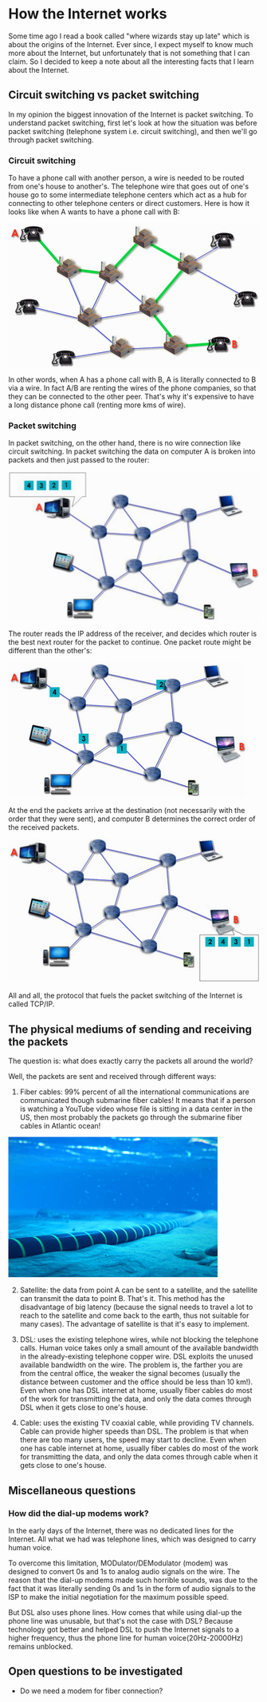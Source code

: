 # How the Internet works

Some time ago I read a book called "where wizards stay up late" which is about the origins of the Internet. Ever since, I expect myself to know much more about the Internet, but unfortunately that is not something that I can claim. So I decided to keep a note about all the interesting facts that I learn about the Internet.

## Circuit switching vs packet switching

In my opinion the biggest innovation of the Internet is packet switching. To understand packet switching, first let's look at how the situation was before packet switching (telephone system i.e. circuit switching), and then we'll go through packet switching.

### Circuit switching

To have a phone call with another person, a wire is needed to be routed from one's house to another's. The telephone wire that goes out of one's house go to some intermediate telephone centers which act as a hub for connecting to other telephone centers or direct customers. Here is how it looks like when A wants to have a phone call with B:

![alt text](circuit-switching.png "Circuit switching")

In other words, when A has a phone call with B, A is literally connected to B via a wire. In fact A/B are renting the wires of the phone companies, so that they can be connected to the other peer. That's why it's expensive to have a long distance phone call (renting more kms of wire).

### Packet switching

In packet switching, on the other hand, there is no wire connection like circuit switching. In packet switching the data on computer A is broken into packets and then just passed to the router:

![alt text](packet-switching1.png "Packet switching 1")

The router reads the IP address of the receiver, and decides which router is the best next router for the packet to continue. One packet route might be different than the other's:

![alt text](packet-switching2.png "Packet switching 2")

At the end the packets arrive at the destination (not necessarily with the order that they were sent), and computer B determines the correct order of the received packets.

![alt text](packet-switching3.png "Packet switching 3")

All and all, the protocol that fuels the packet switching of the Internet is called TCP/IP.

## The physical mediums of sending and receiving the packets

The question is: what does exactly carry the packets all around the world?

Well, the packets are sent and received through different ways:

1. Fiber cables: 99% percent of all the international communications are communicated though submarine fiber cables! It means that if a person is watching a YouTube video whose file is sitting in a data center in the US, then most probably the packets go through the submarine fiber cables in Atlantic ocean!

![alt text](submarine-fiber-cables.png "Submarine fiber cables")

2. Satellite: the data from point A can be sent to a satellite, and the satellite can transmit the data to point B. That's it. This method has the disadvantage of big latency (because the signal needs to travel a lot to reach to the satellite and come back to the earth, thus not suitable for many cases). The advantage of satellite is that it's easy to implement.

3. DSL: uses the existing telephone wires, while not blocking the telephone calls. Human voice takes only a small amount of the available bandwidth in the already-existing telephone copper wire. DSL exploits the unused available bandwidth on the wire. The problem is, the farther you are from the central office, the weaker the signal becomes (usually the distance between customer and the office should be less than 10 km!). Even when one has DSL internet at home, usually fiber cables do most of the work for transmitting the data, and only the data comes through DSL when it gets close to one's house.

4. Cable: uses the existing TV coaxial cable, while providing TV channels. Cable can provide higher speeds than DSL. The problem is that when there are too many users, the speed may start to decline. Even when one has cable internet at home, usually fiber cables do most of the work for transmitting the data, and only the data comes through cable when it gets close to one's house.

## Miscellaneous questions

### How did the dial-up modems work?

In the early days of the Internet, there was no dedicated lines for the Internet. All what we had was telephone lines, which was designed to carry human voice.

To overcome this limitation, MODulator/DEModulator (modem) was designed to convert 0s and 1s to analog audio signals on the wire. The reason that the dial-up modems made such horrible sounds, was due to the fact that it was literally sending 0s and 1s in the form of audio signals to the ISP to make the initial negotiation for the maximum possible speed.

But DSL also uses phone lines. How comes that while using dial-up the phone line was unusable, but that's not the case with DSL? Because technology got better and helped DSL to push the Internet signals to a higher frequency, thus the phone line for human voice(20Hz-20000Hz) remains unblocked.

## Open questions to be investigated

* Do we need a modem for fiber connection?
